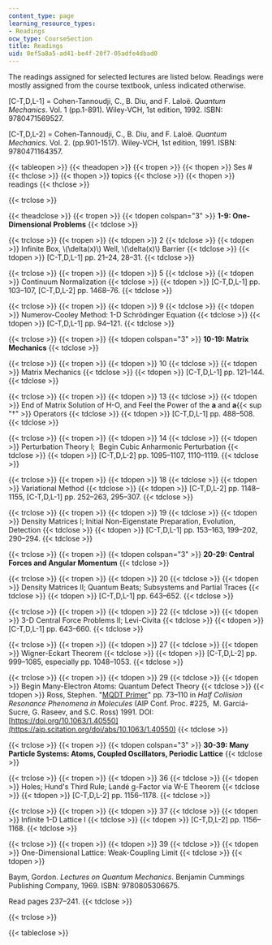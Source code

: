 ```yaml
---
content_type: page
learning_resource_types:
- Readings
ocw_type: CourseSection
title: Readings
uid: 0ef5a8a5-ad41-be4f-20f7-05adfe4dbad0
---
```


The readings assigned for selected lectures are listed below. Readings were mostly assigned from the course textbook, unless indicated otherwise.

\[C-T,D,L-1\] = Cohen-Tannoudji, C., B. Diu, and F. Laloë. _Quantum Mechanics_. Vol. 1 (pp.1-891). Wiley-VCH, 1st edition, 1992. ISBN: 9780471569527.

\[C-T,D,L-2\] = Cohen-Tannoudji, C., B. Diu, and F. Laloë. _Quantum Mechanics_. Vol. 2. (pp.901-1517). Wiley-VCH, 1st edition, 1991. ISBN: 9780471164357.

{{< tableopen >}}
{{< theadopen >}}
{{< tropen >}}
{{< thopen >}}
Ses #
{{< thclose >}}
{{< thopen >}}
topics
{{< thclose >}}
{{< thopen >}}
readings
{{< thclose >}}

{{< trclose >}}

{{< theadclose >}}
{{< tropen >}}
{{< tdopen colspan="3" >}}
**1-9: One-Dimensional Problems**
{{< tdclose >}}

{{< trclose >}}
{{< tropen >}}
{{< tdopen >}}
2
{{< tdclose >}}
{{< tdopen >}}
Infinite Box, \\(\\delta(x)\\) Well, \\(\\delta(x)\\) Barrier
{{< tdclose >}}
{{< tdopen >}}
\[C-T,D,L-1\] pp. 21–24, 28–31.
{{< tdclose >}}

{{< trclose >}}
{{< tropen >}}
{{< tdopen >}}
5
{{< tdclose >}}
{{< tdopen >}}
Continuum Normalization
{{< tdclose >}}
{{< tdopen >}}
\[C-T,D,L-1\] pp. 103–107, \[C-T,D,L-2\] pp. 1468–76.
{{< tdclose >}}

{{< trclose >}}
{{< tropen >}}
{{< tdopen >}}
9
{{< tdclose >}}
{{< tdopen >}}
Numerov-Cooley Method: 1-D Schrödinger Equation
{{< tdclose >}}
{{< tdopen >}}
\[C-T,D,L-1\] pp. 94–121.
{{< tdclose >}}

{{< trclose >}}
{{< tropen >}}
{{< tdopen colspan="3" >}}
**10-19: Matrix Mechanics**
{{< tdclose >}}

{{< trclose >}}
{{< tropen >}}
{{< tdopen >}}
10
{{< tdclose >}}
{{< tdopen >}}
Matrix Mechanics
{{< tdclose >}}
{{< tdopen >}}
\[C-T,D,L-1\] pp. 121–144.
{{< tdclose >}}

{{< trclose >}}
{{< tropen >}}
{{< tdopen >}}
13
{{< tdclose >}}
{{< tdopen >}}
End of Matrix Solution of H-O, and Feel the Power of the **a** and **a**{{< sup "†" >}} Operators
{{< tdclose >}}
{{< tdopen >}}
\[C-T,D,L-1\] pp. 488–508.
{{< tdclose >}}

{{< trclose >}}
{{< tropen >}}
{{< tdopen >}}
14
{{< tdclose >}}
{{< tdopen >}}
Perturbation Theory I;  Begin Cubic Anharmonic Perturbation
{{< tdclose >}}
{{< tdopen >}}
\[C-T,D,L-2\] pp. 1095–1107, 1110–1119.
{{< tdclose >}}

{{< trclose >}}
{{< tropen >}}
{{< tdopen >}}
18
{{< tdclose >}}
{{< tdopen >}}
Variational Method
{{< tdclose >}}
{{< tdopen >}}
\[C-T,D,L-2\] pp. 1148–1155, \[C-T,D,L-1\] pp. 252–263, 295–307.
{{< tdclose >}}

{{< trclose >}}
{{< tropen >}}
{{< tdopen >}}
19
{{< tdclose >}}
{{< tdopen >}}
Density Matrices I; Initial Non-Eigenstate Preparation, Evolution, Detection
{{< tdclose >}}
{{< tdopen >}}
\[C-T,D,L-1\] pp. 153–163, 199–202, 290–294.
{{< tdclose >}}

{{< trclose >}}
{{< tropen >}}
{{< tdopen colspan="3" >}}
**20-29: Central Forces and Angular Momentum**
{{< tdclose >}}

{{< trclose >}}
{{< tropen >}}
{{< tdopen >}}
20
{{< tdclose >}}
{{< tdopen >}}
Density Matrices II; Quantum Beats; Subsystems and Partial Traces
{{< tdclose >}}
{{< tdopen >}}
\[C-T,D,L-1\] pp. 643–652.
{{< tdclose >}}

{{< trclose >}}
{{< tropen >}}
{{< tdopen >}}
22
{{< tdclose >}}
{{< tdopen >}}
3-D Central Force Problems II; Levi-Civita
{{< tdclose >}}
{{< tdopen >}}
\[C-T,D,L-1\] pp. 643–660.
{{< tdclose >}}

{{< trclose >}}
{{< tropen >}}
{{< tdopen >}}
27
{{< tdclose >}}
{{< tdopen >}}
Wigner-Eckart Theorem
{{< tdclose >}}
{{< tdopen >}}
\[C-T,D,L-2\] pp. 999–1085, especially pp. 1048–1053.
{{< tdclose >}}

{{< trclose >}}
{{< tropen >}}
{{< tdopen >}}
29
{{< tdclose >}}
{{< tdopen >}}
Begin Many-Electron Atoms: Quantum Defect Theory
{{< tdclose >}}
{{< tdopen >}}
Ross, Stephen. "[MQDT Primer](https://aip.scitation.org/doi/abs/10.1063/1.40550)" pp. 73–110 in _Half Collision Resonance Phenomena in Molecules_ (AIP Conf. Proc. #225,  M. Garciá-Sucre, G. Raseev, and S.C. Ross) 1991. DOI: [https://doi.org/10.1063/1.40550](https://aip.scitation.org/doi/abs/10.1063/1.40550)
{{< tdclose >}}

{{< trclose >}}
{{< tropen >}}
{{< tdopen colspan="3" >}}
**30-39: Many Particle Systems: Atoms, Coupled Oscillators, Periodic Lattice**
{{< tdclose >}}

{{< trclose >}}
{{< tropen >}}
{{< tdopen >}}
36
{{< tdclose >}}
{{< tdopen >}}
Holes; Hund's Third Rule; Landé g-Factor via W-E Theorem
{{< tdclose >}}
{{< tdopen >}}
\[C-T,D,L-2\] pp. 1156–1178.
{{< tdclose >}}

{{< trclose >}}
{{< tropen >}}
{{< tdopen >}}
37
{{< tdclose >}}
{{< tdopen >}}
Infinite 1-D Lattice I
{{< tdclose >}}
{{< tdopen >}}
\[C-T,D,L-2\] pp. 1156–1168.
{{< tdclose >}}

{{< trclose >}}
{{< tropen >}}
{{< tdopen >}}
39
{{< tdclose >}}
{{< tdopen >}}
One-Dimensional Lattice: Weak-Coupling Limit
{{< tdclose >}}
{{< tdopen >}}


Baym, Gordon. _Lectures on Quantum Mechanics_. Benjamin Cummings Publishing Company, 1969. ISBN: 9780805306675.

Read pages 237–241.
{{< tdclose >}}

{{< trclose >}}

{{< tableclose >}}